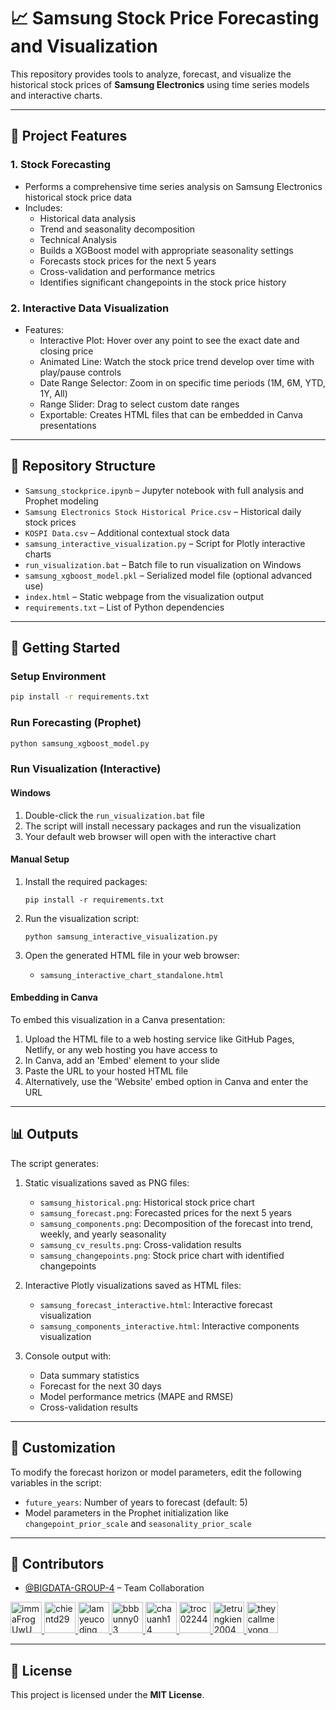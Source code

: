 # 📈 Samsung Stock Price Forecasting and Visualization

This repository provides tools to analyze, forecast, and visualize the historical stock prices of **Samsung Electronics** using time series models and interactive charts.

---

## 🧠 Project Features


### 1. **Stock Forecasting**
- Performs a comprehensive time series analysis on Samsung Electronics historical stock price data
- Includes:
  - Historical data analysis
  - Trend and seasonality decomposition
  - Technical Analysis
  - Builds a XGBoost model with appropriate seasonality settings
  - Forecasts stock prices for the next 5 years
  - Cross-validation and performance metrics
  - Identifies significant changepoints in the stock price history

### 2. **Interactive Data Visualization**
- Features:
  - Interactive Plot: Hover over any point to see the exact date and closing price
  - Animated Line: Watch the stock price trend develop over time with play/pause controls
  - Date Range Selector: Zoom in on specific time periods (1M, 6M, YTD, 1Y, All)
  - Range Slider: Drag to select custom date ranges
  - Exportable: Creates HTML files that can be embedded in Canva presentations
---

## 📁 Repository Structure

- `Samsung_stockprice.ipynb` – Jupyter notebook with full analysis and Prophet modeling
- `Samsung Electronics Stock Historical Price.csv` – Historical daily stock prices
- `KOSPI Data.csv` – Additional contextual stock data
- `samsung_interactive_visualization.py` – Script for Plotly interactive charts
- `run_visualization.bat` – Batch file to run visualization on Windows
- `samsung_xgboost_model.pkl` – Serialized model file (optional advanced use)
- `index.html` – Static webpage from the visualization output
- `requirements.txt` – List of Python dependencies

---

## 🚀 Getting Started

### Setup Environment

```bash
pip install -r requirements.txt
```

### Run Forecasting (Prophet)

```bash
python samsung_xgboost_model.py
```

### Run Visualization (Interactive)

#### Windows

1. Double-click the `run_visualization.bat` file
2. The script will install necessary packages and run the visualization
3. Your default web browser will open with the interactive chart

#### Manual Setup

1. Install the required packages:
   ```
   pip install -r requirements.txt
   ```

2. Run the visualization script:
   ```
   python samsung_interactive_visualization.py
   ```

3. Open the generated HTML file in your web browser:
   - `samsung_interactive_chart_standalone.html`

#### Embedding in Canva

To embed this visualization in a Canva presentation:

1. Upload the HTML file to a web hosting service like GitHub Pages, Netlify, or any web hosting you have access to
2. In Canva, add an 'Embed' element to your slide
3. Paste the URL to your hosted HTML file
4. Alternatively, use the 'Website' embed option in Canva and enter the URL

---

## 📊 Outputs

The script generates:

1. Static visualizations saved as PNG files:
   - `samsung_historical.png`: Historical stock price chart
   - `samsung_forecast.png`: Forecasted prices for the next 5 years
   - `samsung_components.png`: Decomposition of the forecast into trend, weekly, and yearly seasonality
   - `samsung_cv_results.png`: Cross-validation results
   - `samsung_changepoints.png`: Stock price chart with identified changepoints

2. Interactive Plotly visualizations saved as HTML files:
   - `samsung_forecast_interactive.html`: Interactive forecast visualization
   - `samsung_components_interactive.html`: Interactive components visualization

3. Console output with:
   - Data summary statistics
   - Forecast for the next 30 days
   - Model performance metrics (MAPE and RMSE)
   - Cross-validation results
---

## 🔧 Customization

To modify the forecast horizon or model parameters, edit the following variables in the script:
- `future_years`: Number of years to forecast (default: 5)
- Model parameters in the Prophet initialization like `changepoint_prior_scale` and `seasonality_prior_scale`

---

## 👥 Contributors

- [@BIGDATA-GROUP-4](https://github.com/BIGDATA-GROUP-4) – Team Collaboration
<a href="https://github.com/immaFrogUwU">
  <img src="https://avatars.githubusercontent.com/u/130581573?v=4" width="50" height="50" alt="immaFrogUwU"/>
</a>
<a href="https://github.com/chientd29">
  <img src="https://avatars.githubusercontent.com/u/137612901?v=4" width="50" height="50" alt="chientd29"/>
</a>
<a href="https://github.com/lamyeucoding">
  <img src="https://avatars.githubusercontent.com/u/203073838?v=4" width="50" height="50" alt="lamyeucoding"/>
</a>
<a href="https://github.com/bbbunny03">
  <img src="https://avatars.githubusercontent.com/u/207357130?v=4" width="50" height="50" alt="bbbunny03"/>
</a>
<a href="https://github.com/chauanh14">
  <img src="https://avatars.githubusercontent.com/u/207451086?v=4" width="50" height="50" alt="chauanh14"/>
</a>
<a href="https://github.com/troc02244">
  <img src="https://avatars.githubusercontent.com/u/192955263?v=4" width="50" height="50" alt="troc02244"/>
</a>
<a href="https://github.com/letrungkien2004">
  <img src="https://avatars.githubusercontent.com/u/207433917?v=4" width="50" height="50" alt="letrungkien2004"/>
</a>
<a href="https://github.com/theycallmevong">
  <img src="https://avatars.githubusercontent.com/u/207429199?v=4" width="50" height="50" alt="theycallmevong"/>
</a>

---

## 📄 License

This project is licensed under the **MIT License**.